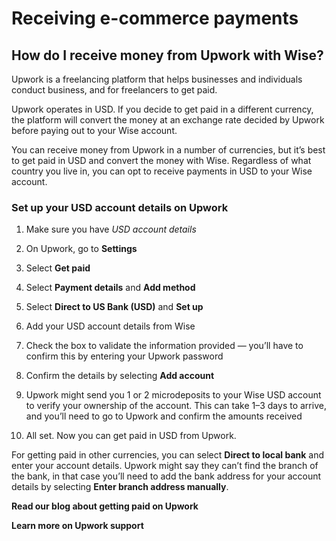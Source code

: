 # Receiving e-commerce payments  
## How do I receive money from Upwork with Wise?  
Upwork is a freelancing platform that helps businesses and individuals conduct business, and for freelancers to get paid. 

Upwork operates in USD. If you decide to get paid in a different currency, the platform will convert the money at an exchange rate decided by Upwork before paying out to your Wise account. 

You can receive money from Upwork in a number of currencies, but it’s best to get paid in USD and convert the money with Wise. Regardless of what country you live in, you can opt to receive payments in USD to your Wise account.

### Set up your USD account details on Upwork

  1. Make sure you have _USD account details_

  2. On Upwork, go to **Settings**

  3. Select **Get paid**

  4. Select **Payment details** and **Add method**

  5. Select **Direct to US Bank (USD)** and **Set up**

  6. Add your USD account details from Wise

  7. Check the box to validate the information provided — you’ll have to confirm this by entering your Upwork password

  8. Confirm the details by selecting **Add account**

  9. Upwork might send you 1 or 2 microdeposits to your Wise USD account to verify your ownership of the account. This can take 1–3 days to arrive, and you’ll need to go to Upwork and confirm the amounts received

  10. All set. Now you can get paid in USD from Upwork.




For getting paid in other currencies, you can select **Direct to local bank** and enter your account details. Upwork might say they can’t find the branch of the bank, in that case you’ll need to add the bank address for your account details by selecting **Enter branch address manually**. 

**Read our blog about getting paid on Upwork**

 **Learn more on Upwork support**